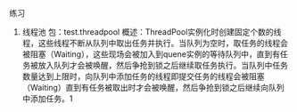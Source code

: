 练习
1. 线程池
包：test.threadpool
概述：ThreadPool实例化时创建固定个数的线程，这些线程不断从队列中取出任务并执行。当队列为空时，取任务的线程会被阻塞（Waiting），这些现场会被加入到quene实例的等待队列中，直到有任务被放入队列才会被唤醒，然后争抢到锁之后继续取任务执行。当队列中任务数量达到上限时，向队列中添加任务的线程即提交任务的线程会被阻塞（Waiting）直到有任务被取出时才会被唤醒，然后争抢到锁之后继续向队列中添加任务。1
